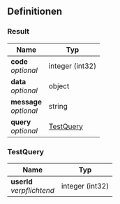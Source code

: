 
<a name="definitions"></a>
## Definitionen

<a name="result"></a>
### Result

|Name|Typ|
|---|---|
|**code**  <br>*optional*|integer (int32)|
|**data**  <br>*optional*|object|
|**message**  <br>*optional*|string|
|**query**  <br>*optional*|[TestQuery](#testquery)|


<a name="testquery"></a>
### TestQuery

|Name|Typ|
|---|---|
|**userId**  <br>*verpflichtend*|integer (int32)|




